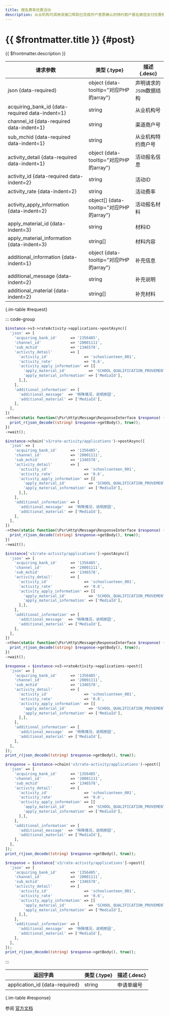 ```yaml
---
title: 报名费率优惠活动
description: 从业机构可调用该接口帮助已完成开户意愿确认的特约商户报名微信支付优惠费率活动。
---
```


# {{ $frontmatter.title }} {#post}

{{ $frontmatter.description }}

| 请求参数 | 类型 {.type} | 描述 {.desc}
| --- | --- | ---
| json {data-required} | object {data-tooltip="对应PHP的array"} | 声明请求的`JSON`数据结构
| acquiring_bank_id {data-required data-indent=1} | string | 从业机构号
| channel_id {data-required data-indent=1} | string | 渠道商户号
| sub_mchid {data-required data-indent=1} | string | 从业机构特约商户号
| activity_detail {data-required data-indent=1} | object {data-tooltip="对应PHP的array"} | 活动报名信息
| activity_id {data-required data-indent=2} | string | 活动ID
| activity_rate {data-indent=2} | string | 活动费率
| activity_apply_information {data-indent=2} | object[] {data-tooltip="对应PHP的array"} | 活动报名材料
| apply_material_id {data-indent=3} | string | 材料ID
| apply_material_information {data-indent=3} | string[] | 材料内容
| additional_information {data-indent=1} | object {data-tooltip="对应PHP的array"} | 补充信息
| additional_message {data-indent=2} | string | 补充说明
| additional_material {data-indent=2} | string[] | 补充材料

{.im-table #request}

::: code-group

```php [异步纯链式]
$instance->v3->rateActivity->applications->postAsync([
  'json' => [
    'acquiring_bank_id'      => '1356485',
    'channel_id'             => '20001111',
    'sub_mchid'              => '1346578',
    'activity_detail'        => [
      'activity_id'                => 'schoolcanteen_001',
      'activity_rate'              => '0.6',
      'activity_apply_information' => [[
        'apply_material_id'          => 'SCHOOL_QUALIFICATION_PROVEMENT',
        'apply_material_information' => ['MediaId'],
      ],],
    ],
    'additional_information' => [
      'additional_message'  => '特殊情况，说明原因',
      'additional_material' => ['MediaId'],
    ],
  ],
])
->then(static function(\Psr\Http\Message\ResponseInterface $response) {
  print_r(json_decode((string) $response->getBody(), true));
})
->wait();
```

```php [异步声明式]
$instance->chain('v3/rate-activity/applications')->postAsync([
  'json' => [
    'acquiring_bank_id'      => '1356485',
    'channel_id'             => '20001111',
    'sub_mchid'              => '1346578',
    'activity_detail'        => [
      'activity_id'                => 'schoolcanteen_001',
      'activity_rate'              => '0.6',
      'activity_apply_information' => [[
        'apply_material_id'          => 'SCHOOL_QUALIFICATION_PROVEMENT',
        'apply_material_information' => ['MediaId'],
      ],],
    ],
    'additional_information' => [
      'additional_message'  => '特殊情况，说明原因',
      'additional_material' => ['MediaId'],
    ],
  ],
])
->then(static function(\Psr\Http\Message\ResponseInterface $response) {
  print_r(json_decode((string) $response->getBody(), true));
})
->wait();
```

```php [异步属性式]
$instance['v3/rate-activity/applications']->postAsync([
  'json' => [
    'acquiring_bank_id'      => '1356485',
    'channel_id'             => '20001111',
    'sub_mchid'              => '1346578',
    'activity_detail'        => [
      'activity_id'                => 'schoolcanteen_001',
      'activity_rate'              => '0.6',
      'activity_apply_information' => [[
        'apply_material_id'          => 'SCHOOL_QUALIFICATION_PROVEMENT',
        'apply_material_information' => ['MediaId'],
      ],],
    ],
    'additional_information' => [
      'additional_message'  => '特殊情况，说明原因',
      'additional_material' => ['MediaId'],
    ],
  ],
])
->then(static function(\Psr\Http\Message\ResponseInterface $response) {
  print_r(json_decode((string) $response->getBody(), true));
})
->wait();
```

```php [同步纯链式]
$response = $instance->v3->rateActivity->applications->post([
  'json' => [
    'acquiring_bank_id'      => '1356485',
    'channel_id'             => '20001111',
    'sub_mchid'              => '1346578',
    'activity_detail'        => [
      'activity_id'                => 'schoolcanteen_001',
      'activity_rate'              => '0.6',
      'activity_apply_information' => [[
        'apply_material_id'          => 'SCHOOL_QUALIFICATION_PROVEMENT',
        'apply_material_information' => ['MediaId'],
      ],],
    ],
    'additional_information' => [
      'additional_message'  => '特殊情况，说明原因',
      'additional_material' => ['MediaId'],
    ],
  ],
]);
print_r(json_decode((string) $response->getBody(), true));
```

```php [同步声明式]
$response = $instance->chain('v3/rate-activity/applications')->post([
  'json' => [
    'acquiring_bank_id'      => '1356485',
    'channel_id'             => '20001111',
    'sub_mchid'              => '1346578',
    'activity_detail'        => [
      'activity_id'                => 'schoolcanteen_001',
      'activity_rate'              => '0.6',
      'activity_apply_information' => [[
        'apply_material_id'          => 'SCHOOL_QUALIFICATION_PROVEMENT',
        'apply_material_information' => ['MediaId'],
      ],],
    ],
    'additional_information' => [
      'additional_message'  => '特殊情况，说明原因',
      'additional_material' => ['MediaId'],
    ],
  ],
]);
print_r(json_decode((string) $response->getBody(), true));
```

```php [同步属性式]
$response = $instance['v3/rate-activity/applications']->post([
  'json' => [
    'acquiring_bank_id'      => '1356485',
    'channel_id'             => '20001111',
    'sub_mchid'              => '1346578',
    'activity_detail'        => [
      'activity_id'                => 'schoolcanteen_001',
      'activity_rate'              => '0.6',
      'activity_apply_information' => [[
        'apply_material_id'          => 'SCHOOL_QUALIFICATION_PROVEMENT',
        'apply_material_information' => ['MediaId'],
      ],],
    ],
    'additional_information' => [
      'additional_message'  => '特殊情况，说明原因',
      'additional_material' => ['MediaId'],
    ],
  ],
]);
print_r(json_decode((string) $response->getBody(), true));
```

:::

| 返回字典 | 类型 {.type} | 描述 {.desc}
| --- | --- | ---
| application_id {data-required} | string | 申请单编号

{.im-table #response}

参阅 [官方文档](https://pay.weixin.qq.com/wiki/doc/apiv3/wxpay/rateactivity/chapter3_1.shtml)
